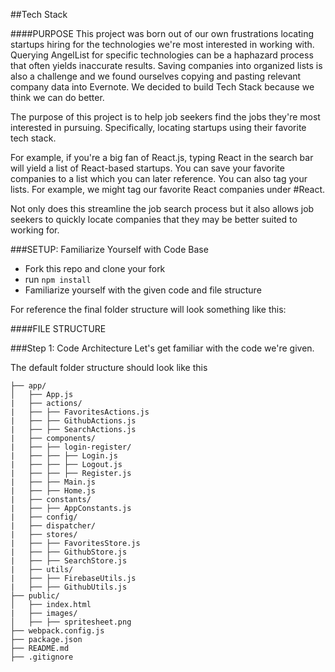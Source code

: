 ##Tech Stack

####PURPOSE
This project was born out of our own frustrations locating startups hiring for the technologies we're most interested in working with. Querying AngelList for specific technologies can be a haphazard process that often yields inaccurate results. Saving companies into organized lists is also a challenge and we found ourselves copying and pasting relevant company data into Evernote. We decided to build Tech Stack because we think we can do better.

The purpose of this project is to help job seekers find the jobs they're most interested in pursuing. Specifically, locating startups using their favorite tech stack. 

For example, if you're a big fan of React.js, typing React in the search bar will yield a list of React-based startups. You can save your favorite companies to a list which you can later reference. You can also tag your lists. For example, we might tag our favorite React companies under #React. 

Not only does this streamline the job search process but it also allows job seekers to quickly locate companies that they may be better suited to working for. 

###SETUP: Familiarize Yourself with Code Base
  * Fork this repo and clone your fork
  * run ```npm install```
  * Familiarize yourself with the given code and file structure

For reference the final folder structure will look something like this:

####FILE STRUCTURE

###Step 1: Code Architecture
Let's get familiar with the code we're given.

The default folder structure should look like this
```
├── app/
│   ├── App.js
|   ├── actions/
|   ├── ├── FavoritesActions.js
|   ├── ├── GithubActions.js
|   ├── ├── SearchActions.js
|   ├── components/
|   ├── ├── login-register/
|   ├── ├── ├── Login.js
|   ├── ├── ├── Logout.js
|   ├── ├── ├── Register.js
|   ├── ├── Main.js
|   ├── ├── Home.js
|   ├── constants/
|   ├── ├── AppConstants.js
|   ├── config/
|   ├── dispatcher/
|   ├── stores/
|   ├── ├── FavoritesStore.js
|   ├── ├── GithubStore.js
|   ├── ├── SearchStore.js
|   ├── utils/
|   ├── ├── FirebaseUtils.js
|   ├── ├── GithubUtils.js
├── public/
│   ├── index.html
|   ├── images/
│   ├── ├── spritesheet.png
├── webpack.config.js
├── package.json
├── README.md
├── .gitignore
```